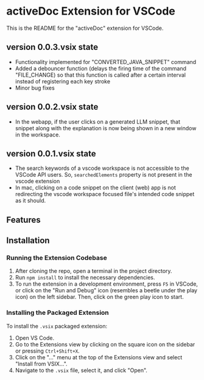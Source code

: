 # activeDoc Extension for VSCode

This is the README for the "activeDoc" extension for VSCode.

## version 0.0.3.vsix state
- Functionality implemented for "CONVERTED_JAVA_SNIPPET" command
- Added a debouncer function (delays the firing time of the command "FILE_CHANGE) so that this function is called after a certain interval instead of registering each key stroke
- Minor bug fixes

## version 0.0.2.vsix state 
- In the webapp, if the user clicks on a generated LLM snippet, that snippet along with the explanation is now being shown in a new window in the workspace.

## version 0.0.1.vsix state 
- The search keywords of a vscode workspace is not accessible to the VSCode API users. So, `searchedElements` property is not present in the vscode extension
- In mac, clicking on a code snippet on the client (web) app is not redirecting the vscode workspace focused file's intended code snippet as it should.

## Features


## Installation

### Running the Extension Codebase

1. After cloning the repo, open a terminal in the project directory.
2. Run `npm install` to install the necessary dependencies.
3. To run the extension in a development environment, press `F5` in VSCode, or click on the "Run and Debug" icon (resembles a beetle under the play icon) on the left sidebar. Then, click on the green play icon to start.

### Installing the Packaged Extension

To install the `.vsix` packaged extension:

1. Open VS Code.
2. Go to the Extensions view by clicking on the square icon on the sidebar or pressing `Ctrl+Shift+X`.
3. Click on the "..." menu at the top of the Extensions view and select "Install from VSIX...".
4. Navigate to the `.vsix` file, select it, and click "Open".

